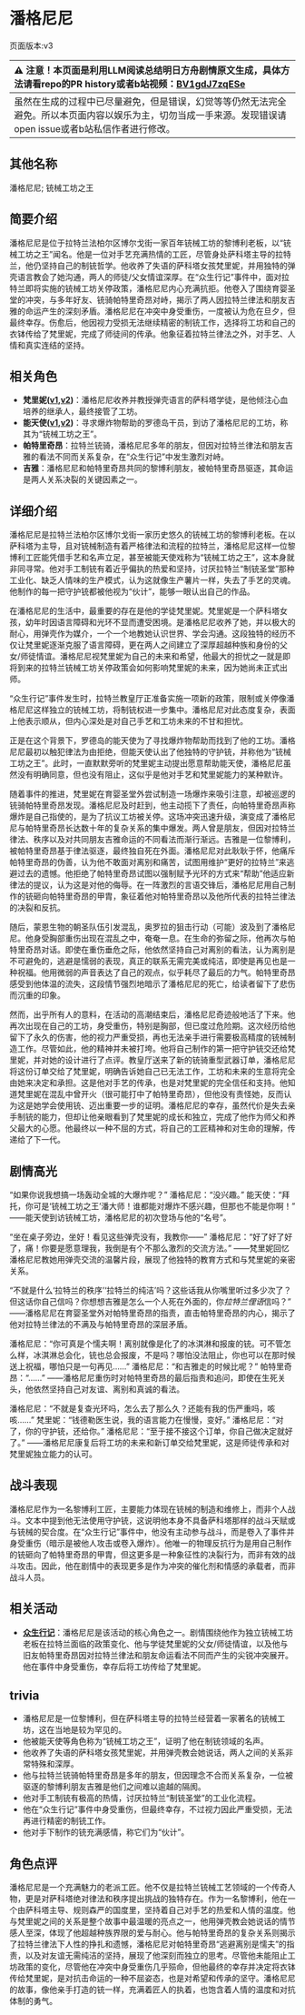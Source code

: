 # 潘格尼尼
页面版本:v3
 

| :warning: 注意！本页面是利用LLM阅读总结明日方舟剧情原文生成，具体方法请看repo的PR history或者b站视频：[BV1gdJ7zqESe](https://www.bilibili.com/video/BV1gdJ7zqESe/)         |
|:----------------------------|
| 虽然在生成的过程中已尽量避免，但是错误，幻觉等等仍然无法完全避免。所以本页面内容以娱乐为主，切勿当成一手来源。发现错误请open issue或者b站私信作者进行修改。|



## 其他名称
潘格尼尼; 铳械工坊之王
## 简要介绍
潘格尼尼是位于拉特兰法柏尔区博尔戈街一家百年铳械工坊的黎博利老板，以“铳械工坊之王”闻名。他是一位对手艺充满热情的工匠，尽管身处萨科塔主导的拉特兰，他仍坚持自己的制铳哲学。他收养了失语的萨科塔女孩梵里妮，并用独特的弹壳语言教会了她沟通，两人的师徒/父女情谊深厚。在“众生行记”事件中，面对拉特兰即将实施的铳械工坊关停政策，潘格尼尼内心充满抗拒。他卷入了围绕育婴圣堂的冲突，与多年好友、铳骑帕特里奇昂对峙，揭示了两人因拉特兰律法和朋友吉雅的命运产生的深刻矛盾。潘格尼尼在冲突中身受重伤，一度被认为危在旦夕，但最终幸存。伤愈后，他因视力受损无法继续精密的制铳工作，选择将工坊和自己的衣钵传给了梵里妮，完成了师徒间的传承。他象征着拉特兰律法之外，对手艺、人情和真实连结的坚持。
## 相关角色
-   **梵里妮([v1](../chars/extended_char_fan_li_ni.md),[v2](extended_char_fan_li_ni.md))**：潘格尼尼收养并教授弹壳语言的萨科塔学徒，是他倾注心血培养的继承人，最终接管了工坊。
-   **能天使([v1](../chars/char_103_angel.md),[v2](char_103_angel.md))**：寻求爆炸物帮助的罗德岛干员，到访了潘格尼尼的工坊，称其为“铳械工坊之王”。
-   **帕特里奇昂**：拉特兰铳骑，潘格尼尼多年的朋友，但因对拉特兰律法和朋友吉雅的看法不同而关系复杂，在“众生行记”中发生激烈对峙。
-   **吉雅**：潘格尼尼和帕特里奇昂共同的黎博利朋友，被帕特里奇昂驱逐，其命运是两人关系决裂的关键因素之一。
## 详细介绍
潘格尼尼是拉特兰法柏尔区博尔戈街一家历史悠久的铳械工坊的黎博利老板。在以萨科塔为主导，且对铳械制造有着严格律法和流程的拉特兰，潘格尼尼这样一位黎博利工匠能凭借手艺和名声立足，甚至被能天使戏称为“铳械工坊之王”，这本身就非同寻常。他对手工制铳有着近乎偏执的热爱和坚持，讨厌拉特兰“制铳圣堂”那种工业化、缺乏人情味的生产模式，认为这就像生产薯片一样，失去了手艺的灵魂。他制作的每一把守护铳都被他视为“伙计”，能够一眼认出自己的作品。

在潘格尼尼的生活中，最重要的存在是他的学徒梵里妮。梵里妮是一个萨科塔女孩，幼年时因语言障碍和光环不显而遭受困境。是潘格尼尼收养了她，并以极大的耐心，用弹壳作为媒介，一个一个地教她认识世界、学会沟通。这段独特的经历不仅让梵里妮逐渐克服了语言障碍，更在两人之间建立了深厚超越种族和身份的父女/师徒情谊。潘格尼尼视梵里妮为自己的未来和希望，他最大的担忧之一就是即将到来的拉特兰铳械工坊关停政策会如何影响梵里妮的未来，因为她尚未正式出师。

“众生行记”事件发生时，拉特兰教皇厅正准备实施一项新的政策，限制或关停像潘格尼尼这样独立的铳械工坊，将制铳权进一步集中。潘格尼尼对此态度复杂，表面上他表示顺从，但内心深处是对自己手艺和工坊未来的不甘和担忧。

正是在这个背景下，罗德岛的能天使为了寻找爆炸物帮助而找到了他的工坊。潘格尼尼最初以触犯律法为由拒绝，但能天使认出了他独特的守护铳，并称他为“铳械工坊之王”。此时，一直默默旁听的梵里妮主动提出愿意帮助能天使，潘格尼尼虽然没有明确同意，但也没有阻止，这似乎是他对手艺和梵里妮能力的某种默许。

随着事件的推进，梵里妮在育婴圣堂外尝试制造一场爆炸来吸引注意，却被巡逻的铳骑帕特里奇昂发现。潘格尼尼及时赶到，他主动揽下了责任，向帕特里奇昂声称爆炸是自己指使的，是为了抗议工坊被关停。这场冲突迅速升级，演变成了潘格尼尼与帕特里奇昂长达数十年的复杂关系的集中爆发。两人曾是朋友，但因对拉特兰律法、秩序以及对共同朋友吉雅命运的不同看法而渐行渐远。吉雅是一位黎博利，被帕特里奇昂基于律法驱逐，最终独自死在外面。潘格尼尼对此耿耿于怀，他痛斥帕特里奇昂的伪善，认为他不敢面对离别和痛苦，试图用维护“更好的拉特兰”来逃避过去的遗憾。他拒绝了帕特里奇昂试图以强制赋予光环的方式来“帮助”他适应新律法的提议，认为这是对他的侮辱。在一阵激烈的言语交锋后，潘格尼尼用自己制作的铳砸向帕特里奇昂的甲胄，象征着他对帕特里奇昂以及他所代表的拉特兰律法的决裂和反抗。

随后，蒙恩生物的朝圣队伍引发混乱，奥罗拉的狙击行动（可能）波及到了潘格尼尼。他身受胸部重伤出现在混乱之中，奄奄一息。在生命的弥留之际，他再次与帕特里奇昂对话。即使在重伤垂危之际，他依然坚持自己对离别的看法，认为离别是不可避免的，逃避是懦弱的表现，真正的联系无需完美或纯洁，即使是再见也是一种祝福。他用微弱的声音表达了自己的观点，似乎耗尽了最后的力气。帕特里奇昂感受到他体温的流失，这段情节强烈地暗示了潘格尼尼的死亡，给读者留下了悲伤而沉重的印象。

然而，出乎所有人的意料，在活动的高潮结束后，潘格尼尼奇迹般地活了下来。他再次出现在自己的工坊，身受重伤，特别是胸部，但已度过危险期。这次经历给他留下了永久的伤害，他的视力严重受损，再也无法亲手进行需要极高精度的铳械制造工作。尽管如此，他的精神并未被打垮。他将自己制作的第一把守护铳交还给梵里妮，并对她的设计进行了点评。教皇厅送来了新的铳骑重型武器订单，潘格尼尼将这份订单交给了梵里妮，明确告诉她自己已无法工作，工坊和未来的生意将完全由她来决定和承担。这是他对手艺的传承，也是对梵里妮的完全信任和支持。他知道梵里妮在混乱中曾开火（很可能打中了帕特里奇昂），但他没有责怪她，反而认为这是她学会使用铳、迈出重要一步的证明。潘格尼尼的幸存，虽然代价是失去亲手制铳的能力，但却让他亲眼看到了梵里妮的成长和独立，完成了他作为师父和养父最大的心愿。他最终以一种不屈的方式，将自己的工匠精神和对生命的理解，传递给了下一代。
## 剧情高光
“如果你说我想搞一场轰动全城的大爆炸呢？”
潘格尼尼：“没兴趣。”
能天使：“拜托，你可是‘铳械工坊之王’潘大师！谁都能对爆炸不感兴趣，但那也不能是你啊！”
——能天使到访铳械工坊，潘格尼尼的初次登场与他的“名号”。

“坐在桌子旁边，坐好！看见这些弹壳没有，我教你——”
潘格尼尼：“好了好了好了，痛！你要是愿意理我，我倒是有个不那么激烈的交流方法。”
——梵里妮回忆潘格尼尼教她用弹壳交流的温馨片段，展现了他独特的教育方式和与梵里妮的亲密关系。

“不就是什么‘拉特兰的秩序’‘拉特兰的纯洁’吗？这些话我从你嘴里听过多少次了？但这话你自己信吗？你想想吉雅是怎么一个人死在外面的，你*拉特兰俚语*信吗？”
——潘格尼尼在育婴圣堂外对帕特里奇昂的指责，直击帕特里奇昂的内心，揭示了他对拉特兰律法的不满及与帕特里奇昂的深层矛盾。

潘格尼尼：“你可真是个懦夫啊！离别就像是化了的冰淇淋和报废的铳。可不管怎么样，冰淇淋总会化，铳也总会报废，不是吗？哪怕没法阻止，你也可以在那时候送上祝福，哪怕只是一句再见……”
潘格尼尼：“和吉雅走的时候比呢？”
帕特里奇昂：“……”
——潘格尼尼重伤时对帕特里奇昂的最后指责和追问，即使在生死关头，他依然坚持自己对友谊、离别和真诚的看法。

潘格尼尼：“不就是复查光环吗，怎么去了那么久？还能有我的伤严重吗，咳咳……”
梵里妮：“钱德勒医生说，我的语言能力在慢慢，变好。”
潘格尼尼：“对了，你的守护铳，还给你。”
潘格尼尼：“至于接不接这个订单，你自己做决定就好了。”
——潘格尼尼康复后将工坊的未来和新订单交给梵里妮，这是师徒传承和对梵里妮独立能力的认可。
## 战斗表现
潘格尼尼作为一名黎博利工匠，主要能力体现在铳械的制造和维修上，而非个人战斗。文本中提到他无法使用守护铳，这说明他本身不具备萨科塔那样的战斗天赋或与铳械的契合度。在“众生行记”事件中，他没有主动参与战斗，而是卷入了事件并身受重伤（暗示是被他人攻击或卷入爆炸）。他唯一的物理反抗行为是用自己制作的铳砸向了帕特里奇昂的甲胄，但这更多是一种象征性的决裂行为，而非有效的战斗攻击。因此，他在剧情中的表现更多是作为冲突的催化剂和情感的承载者，而非战斗人员。
## 相关活动
-   **[众生行记](../stories/act42side.md)**：潘格尼尼是该活动的核心角色之一。剧情围绕他作为独立铳械工坊老板在拉特兰面临的政策变化、他与学徒梵里妮的父女/师徒情谊，以及他与旧友帕特里奇昂因对拉特兰律法和朋友命运看法不同而产生的尖锐冲突展开。他在事件中身受重伤，幸存后将工坊传给了梵里妮。
## trivia
*   潘格尼尼是一位黎博利，但在萨科塔主导的拉特兰经营着一家著名的铳械工坊，这在当地是较为罕见的。
*   他被能天使等角色称为“铳械工坊之王”，证明了他在制铳领域的名声。
*   他收养了失语的萨科塔女孩梵里妮，并用弹壳教会她说话，两人之间的关系非常特殊和深厚。
*   他与拉特兰铳骑帕特里奇昂是多年的朋友，但因理念不合而关系复杂，一位被驱逐的黎博利朋友吉雅是他们之间难以逾越的隔阂。
*   他对手工制铳有极高的热情，讨厌拉特兰“制铳圣堂”的工业化流程。
*   他在“众生行记”事件中身受重伤，但最终幸存，不过视力因此严重受损，无法再进行精密的制铳工作。
*   他对手下制作的铳充满感情，称它们为“伙计”。
## 角色点评
潘格尼尼是一个充满魅力的老派工匠。他不仅是拉特兰铳械工艺领域的一个传奇人物，更是对萨科塔绝对律法和秩序提出挑战的独特存在。作为一名黎博利，他在一个由萨科塔主导、规则森严的国度里，坚持着自己对手艺的热爱和人情的温度。他与梵里妮之间的关系是整个故事中最温暖的亮点之一，他用弹壳教会她说话的情节感人至深，体现了他超越种族界限的爱与耐心。他与帕特里奇昂的复杂关系则揭示了拉特兰律法下人性的挣扎和遗憾，潘格尼尼对帕特里奇昂“逃避离别是懦夫”的指责，以及对友谊无需纯洁的坚持，展现了他深刻而独立的思考。尽管他未能阻止工坊政策的变化，尽管他在冲突中身受重伤几乎殒命，但他最终的幸存并决定将衣钵传给梵里妮，是对抗击命运的一种不屈姿态，也是对希望和传承的坚守。潘格尼尼的故事，像他亲手打造的铳一样，充满着匠人的执着，也饱含着人情的温度和对抗体制的勇气。